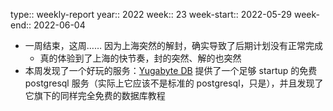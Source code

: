 type:: weekly-report
year:: 2022
week:: 23
week-start:: 2022-05-29
week-end:: 2022-06-04

- 一周结束，这周…… 因为上海突然的解封，确实导致了后期计划没有正常完成
	- 真的体验到了上海的快节奏，封的突然、解的也突然
- 本周发现了一个好玩的服务：[Yugabyte DB](https://www.yugabyte.com/) 提供了一个足够 startup 的免费 postgresql 服务（实际上它应该不是标准的 postgresql，只是），并且发现了它旗下的同样完全免费的数据库教程